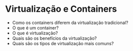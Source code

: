 # Virtualização e Containers
- Como os containers diferem da virtualização tradicional?
- O que é um container?
- O que é virtualização?
- Quais são os benefícios da virtualização?
- Quais são os tipos de virtualização mais comuns?
